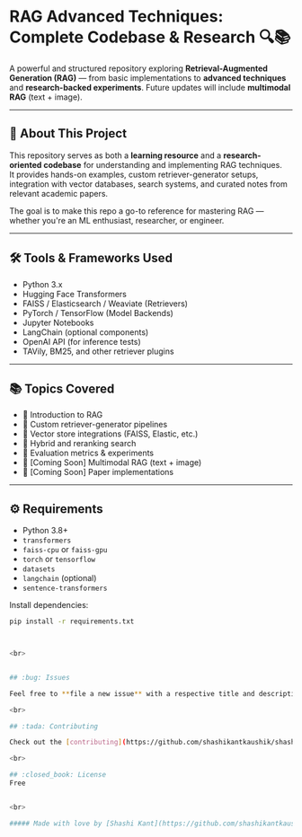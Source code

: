 # RAG Advanced Techniques: Complete Codebase & Research 🔍📚

A powerful and structured repository exploring **Retrieval-Augmented Generation (RAG)** — from basic implementations to **advanced techniques** and **research-backed experiments**. Future updates will include **multimodal RAG** (text + image).

---

## 🧠 About This Project

This repository serves as both a **learning resource** and a **research-oriented codebase** for understanding and implementing RAG techniques.  
It provides hands-on examples, custom retriever-generator setups, integration with vector databases, search systems, and curated notes from relevant academic papers.

The goal is to make this repo a go-to reference for mastering RAG — whether you're an ML enthusiast, researcher, or engineer.

---

## 🛠️ Tools & Frameworks Used

- Python 3.x
- Hugging Face Transformers
- FAISS / Elasticsearch / Weaviate (Retrievers)
- PyTorch / TensorFlow (Model Backends)
- Jupyter Notebooks
- LangChain (optional components)
- OpenAI API (for inference tests)
- TAVily, BM25, and other retriever plugins

---

## 📚 Topics Covered

- 🔹 Introduction to RAG
- 🔹 Custom retriever-generator pipelines
- 🔹 Vector store integrations (FAISS, Elastic, etc.)
- 🔹 Hybrid and reranking search
- 🔹 Evaluation metrics & experiments
- 🔹 [Coming Soon] Multimodal RAG (text + image)
- 🔹 [Coming Soon] Paper implementations

---

## ⚙️ Requirements

- Python 3.8+
- `transformers`
- `faiss-cpu` or `faiss-gpu`
- `torch` or `tensorflow`
- `datasets`
- `langchain` (optional)
- `sentence-transformers`

Install dependencies:
```bash
pip install -r requirements.txt



<br>


## :bug: Issues

Feel free to **file a new issue** with a respective title and description on the [Tin Dog](https://github.com/shashikantkaushik/rag-advanced-research-codebase/issues) repository. If you already found a solution to your problem, **I would love to review your pull request**! Have a look at our [contribution guidelines](https://github.com/shashikantkaushik/shashikantkaushik/blob/main/CONTRIBUTING.md) to find out about the coding standards.

<br>

## :tada: Contributing

Check out the [contributing](https://github.com/shashikantkaushik/shashikantkaushik/blob/main/CONTRIBUTING.md) page to see the best places to file issues, start discussions and begin contributing.

<br>

## :closed_book: License
Free


<br>

##### Made with love by [Shashi Kant](https://github.com/shashikantkaushik) 💜🚀

